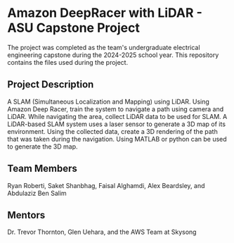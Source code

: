 # Amazon DeepRacer with LiDAR - ASU Capstone Project

The project was completed as the team's undergraduate electrical engineering capstone during the 2024-2025 school year. This repository contains the files used during the project.

## Project Description

A SLAM (Simultaneous Localization and Mapping) using LiDAR. Using Amazon Deep Racer, train the system to navigate a path using camera and LiDAR. While navigating the area, collect LiDAR data to be used for SLAM. A LiDAR-based SLAM system uses a laser sensor to generate a 3D map of its environment. Using the collected data, create a 3D rendering of the path that was taken during the navigation. Using MATLAB or python can be used to generate the 3D map.

## Team Members

Ryan Roberti, Saket Shanbhag, Faisal Alghamdi, Alex Beardsley, and Abdulaziz Ben Salim

## Mentors

Dr. Trevor Thornton, Glen Uehara, and the AWS Team at Skysong
